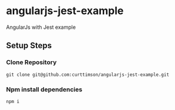 # angularjs-jest-example
AngularJs with Jest example

## Setup Steps

### Clone Repository

```
git clone git@github.com:curttimson/angularjs-jest-example.git
```

### Npm install dependencies

```
npm i
```
